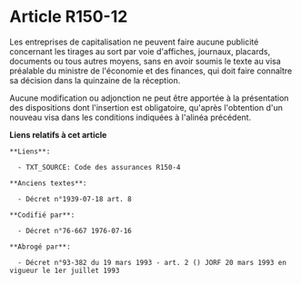 # Article R150-12

Les entreprises de capitalisation ne peuvent faire aucune publicité concernant les tirages au sort par voie d'affiches,
journaux, placards, documents ou tous autres moyens, sans en avoir soumis le texte au visa préalable du ministre de
l'économie et des finances, qui doit faire connaître sa décision dans la quinzaine de la réception.

Aucune modification ou adjonction ne peut être apportée à la présentation des dispositions dont l'insertion est obligatoire,
qu'après l'obtention d'un nouveau visa dans les conditions indiquées à l'alinéa précédent.

**Liens relatifs à cet article**

	**Liens**:

	  - TXT_SOURCE: Code des assurances R150-4

	**Anciens textes**:

	  - Décret n°1939-07-18 art. 8

	**Codifié par**:

	  - Décret n°76-667 1976-07-16

	**Abrogé par**:

	  - Décret n°93-382 du 19 mars 1993 - art. 2 () JORF 20 mars 1993 en vigueur le 1er juillet 1993
